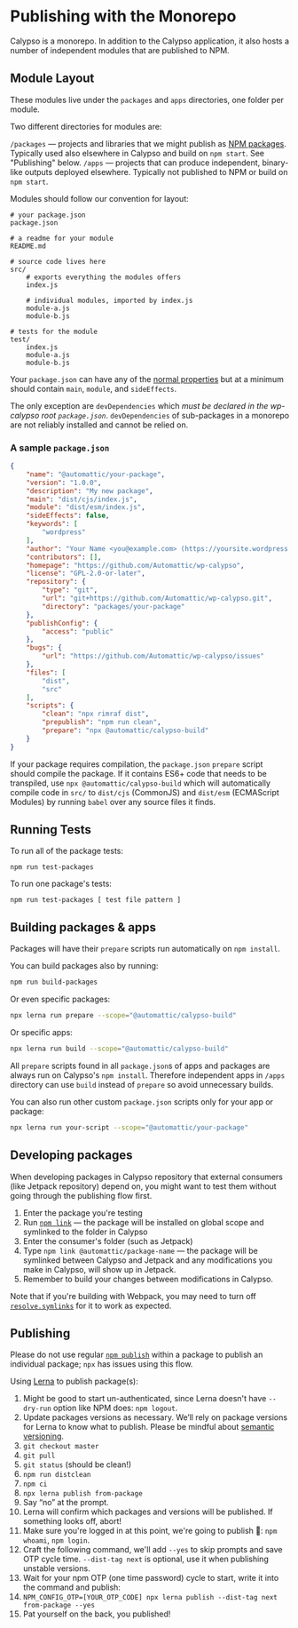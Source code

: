 # Publishing with the Monorepo

Calypso is a monorepo. In addition to the Calypso application, it also hosts a number of independent modules that are published to NPM.

## Module Layout

These modules live under the `packages` and `apps` directories, one folder per module.

Two different directories for modules are:

`/packages` — projects and libraries that we might publish as [NPM packages](https://docs.npmjs.com/about-packages-and-modules). Typically used also elsewhere in Calypso and build on `npm start`. See "Publishing" below.
`/apps` — projects that can produce independent, binary-like outputs deployed elsewhere. Typically not published to NPM or build on `npm start`.

Modules should follow our convention for layout:
```
# your package.json
package.json

# a readme for your module
README.md

# source code lives here
src/
	# exports everything the modules offers
	index.js

	# individual modules, imported by index.js
	module-a.js
	module-b.js

# tests for the module
test/
	index.js
	module-a.js
	module-b.js
```

Your `package.json` can have any of the [normal properties](https://docs.npmjs.com/files/package.json) but at a minimum should contain `main`, `module`, and `sideEffects`.

The only exception are `devDependencies` which _must be declared in the wp-calypso root `package.json`_. `devDependencies` of sub-packages in a monorepo are not reliably installed and cannot be relied on.

### A sample `package.json`

```json
{
	"name": "@automattic/your-package",
	"version": "1.0.0",
	"description": "My new package",
	"main": "dist/cjs/index.js",
	"module": "dist/esm/index.js",
	"sideEffects": false,
	"keywords": [
		"wordpress"
	],
	"author": "Your Name <you@example.com> (https://yoursite.wordpress.com/)",
	"contributors": [],
	"homepage": "https://github.com/Automattic/wp-calypso",
	"license": "GPL-2.0-or-later",
	"repository": {
		"type": "git",
		"url": "git+https://github.com/Automattic/wp-calypso.git",
		"directory": "packages/your-package"
	},
	"publishConfig": {
		"access": "public"
	},
	"bugs": {
		"url": "https://github.com/Automattic/wp-calypso/issues"
	},
	"files": [
		"dist",
		"src"
	],
	"scripts": {
		"clean": "npx rimraf dist",
		"prepublish": "npm run clean",
		"prepare": "npx @automattic/calypso-build"
	}
}
```

If your package requires compilation, the `package.json` `prepare` script should compile the package. If it contains ES6+ code that needs to be transpiled, use `npx @automattic/calypso-build` which will automatically compile code in `src/` to `dist/cjs` (CommonJS) and `dist/esm` (ECMAScript Modules) by running `babel` over any source files it finds.

## Running Tests

To run all of the package tests:

`npm run test-packages`

To run one package's tests:

`npm run test-packages [ test file pattern ]`

## Building packages & apps

Packages will have their `prepare` scripts run automatically on `npm install`.

You can build packages also by running:

```bash
npm run build-packages
```

Or even specific packages:

```bash
npx lerna run prepare --scope="@automattic/calypso-build"
```

Or specific apps:

```bash
npx lerna run build --scope="@automattic/calypso-build"
```

All `prepare` scripts found in all `package.json`s of apps and packages are always run on Calypso's `npm install`. Therefore independent apps in `/apps` directory can use `build` instead of `prepare` so avoid unnecessary builds.

You can also run other custom `package.json` scripts only for your app or package:
```bash
npx lerna run your-script --scope="@automattic/your-package"
```

## Developing packages

When developing packages in Calypso repository that external consumers (like Jetpack repository) depend on, you might want to test them without going through the publishing flow first.

1. Enter the package you're testing
1. Run [`npm link`](https://docs.npmjs.com/cli/link) — the package will be installed on global scope and symlinked to the folder in Calypso
1. Enter the consumer's folder (such as Jetpack)
1. Type `npm link @automattic/package-name` — the package will be symlinked between Calypso and Jetpack and any modifications you make in Calypso, will show up in Jetpack.
1. Remember to build your changes between modifications in Calypso.

Note that if you're building with Webpack, you may need to turn off [`resolve.symlinks`](https://webpack.js.org/configuration/resolve/#resolvesymlinks) for it to work as expected.

## Publishing

Please do not use regular [`npm publish`](https://docs.npmjs.com/cli/publish) within a package to publish an individual package; `npx` has issues using this flow.

Using [Lerna](https://lernajs.io/) to publish package(s):

1. Might be good to start un-authenticated, since Lerna doesn't have `--dry-run` option like NPM does: `npm logout`.
1. Update packages versions as necessary. We’ll rely on package versions for Lerna to know what to publish. Please be mindful about [semantic versioning](https://semver.org/).
1. `git checkout master`
1. `git pull`
1. `git status` (should be clean!)
1. `npm run distclean`
1. `npm ci`
1. `npx lerna publish from-package`
1. Say “no” at the prompt.
1. Lerna will confirm which packages and versions will be published. If something looks off, abort!
1. Make sure you're logged in at this point, we're going to publish 🚀: `npm whoami`, `npm login`.
1. Craft the following command, we'll add `--yes` to skip prompts and save OTP cycle time. `--dist-tag next` is optional, use it when publishing unstable versions.
1. Wait for your npm OTP (one time password) cycle to start, write it into the command and publish:
1. `NPM_CONFIG_OTP=[YOUR_OTP_CODE] npx lerna publish --dist-tag next from-package --yes`
1. Pat yourself on the back, you published!
